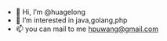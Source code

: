 - 👋 Hi, I’m @huagelong
- 👀 I’m interested in java,golang,php
- 📫  you can mail to me hpuwang@gmail.com
